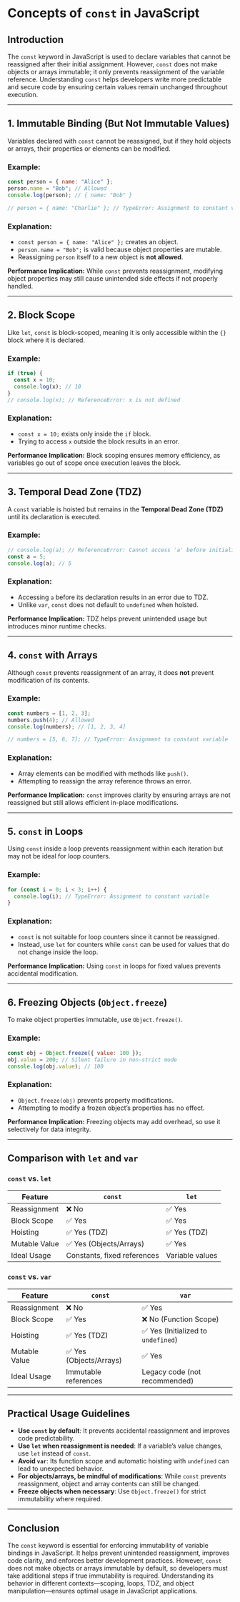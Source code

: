 # Concepts of `const` in JavaScript

## Introduction
The `const` keyword in JavaScript is used to declare variables that cannot be reassigned after their initial assignment. However, `const` does not make objects or arrays immutable; it only prevents reassignment of the variable reference. Understanding `const` helps developers write more predictable and secure code by ensuring certain values remain unchanged throughout execution.

---

## 1. Immutable Binding (But Not Immutable Values)
Variables declared with `const` cannot be reassigned, but if they hold objects or arrays, their properties or elements can be modified.

### Example:
```javascript
const person = { name: "Alice" };
person.name = "Bob"; // Allowed
console.log(person); // { name: "Bob" }

// person = { name: "Charlie" }; // TypeError: Assignment to constant variable
```

### Explanation:
- `const person = { name: "Alice" };` creates an object.
- `person.name = "Bob";` is valid because object properties are mutable.
- Reassigning `person` itself to a new object is **not allowed**.

**Performance Implication:** While `const` prevents reassignment, modifying object properties may still cause unintended side effects if not properly handled.

---

## 2. Block Scope
Like `let`, `const` is block-scoped, meaning it is only accessible within the `{}` block where it is declared.

### Example:
```javascript
if (true) {
  const x = 10;
  console.log(x); // 10
}
// console.log(x); // ReferenceError: x is not defined
```

### Explanation:
- `const x = 10;` exists only inside the `if` block.
- Trying to access `x` outside the block results in an error.

**Performance Implication:** Block scoping ensures memory efficiency, as variables go out of scope once execution leaves the block.

---

## 3. Temporal Dead Zone (TDZ)
A `const` variable is hoisted but remains in the **Temporal Dead Zone (TDZ)** until its declaration is executed.

### Example:
```javascript
// console.log(a); // ReferenceError: Cannot access 'a' before initialization
const a = 5;
console.log(a); // 5
```

### Explanation:
- Accessing `a` before its declaration results in an error due to TDZ.
- Unlike `var`, `const` does not default to `undefined` when hoisted.

**Performance Implication:** TDZ helps prevent unintended usage but introduces minor runtime checks.

---

## 4. `const` with Arrays
Although `const` prevents reassignment of an array, it does **not** prevent modification of its contents.

### Example:
```javascript
const numbers = [1, 2, 3];
numbers.push(4); // Allowed
console.log(numbers); // [1, 2, 3, 4]

// numbers = [5, 6, 7]; // TypeError: Assignment to constant variable
```

### Explanation:
- Array elements can be modified with methods like `push()`.
- Attempting to reassign the array reference throws an error.

**Performance Implication:** `const` improves clarity by ensuring arrays are not reassigned but still allows efficient in-place modifications.

---

## 5. `const` in Loops
Using `const` inside a loop prevents reassignment within each iteration but may not be ideal for loop counters.

### Example:
```javascript
for (const i = 0; i < 3; i++) {
  console.log(i); // TypeError: Assignment to constant variable
}
```

### Explanation:
- `const` is not suitable for loop counters since it cannot be reassigned.
- Instead, use `let` for counters while `const` can be used for values that do not change inside the loop.

**Performance Implication:** Using `const` in loops for fixed values prevents accidental modification.

---

## 6. Freezing Objects (`Object.freeze`)
To make object properties immutable, use `Object.freeze()`.

### Example:
```javascript
const obj = Object.freeze({ value: 100 });
obj.value = 200; // Silent failure in non-strict mode
console.log(obj.value); // 100
```

### Explanation:
- `Object.freeze(obj)` prevents property modifications.
- Attempting to modify a frozen object’s properties has no effect.

**Performance Implication:** Freezing objects may add overhead, so use it selectively for data integrity.

---

## Comparison with `let` and `var`

### `const` vs. `let`
| Feature        | `const` | `let` |
|---------------|--------|------|
| Reassignment  | ❌ No  | ✅ Yes |
| Block Scope   | ✅ Yes | ✅ Yes |
| Hoisting      | ✅ Yes (TDZ) | ✅ Yes (TDZ) |
| Mutable Value | ✅ Yes (Objects/Arrays) | ✅ Yes |
| Ideal Usage   | Constants, fixed references | Variable values |

### `const` vs. `var`
| Feature        | `const` | `var` |
|---------------|--------|------|
| Reassignment  | ❌ No  | ✅ Yes |
| Block Scope   | ✅ Yes | ❌ No (Function Scope) |
| Hoisting      | ✅ Yes (TDZ) | ✅ Yes (Initialized to `undefined`) |
| Mutable Value | ✅ Yes (Objects/Arrays) | ✅ Yes |
| Ideal Usage   | Immutable references | Legacy code (not recommended) |

---

## Practical Usage Guidelines
- **Use `const` by default**: It prevents accidental reassignment and improves code predictability.
- **Use `let` when reassignment is needed**: If a variable’s value changes, use `let` instead of `const`.
- **Avoid `var`**: Its function scope and automatic hoisting with `undefined` can lead to unexpected behavior.
- **For objects/arrays, be mindful of modifications**: While `const` prevents reassignment, object and array contents can still be changed.
- **Freeze objects when necessary**: Use `Object.freeze()` for strict immutability where required.

---

## Conclusion
The `const` keyword is essential for enforcing immutability of variable bindings in JavaScript. It helps prevent unintended reassignment, improves code clarity, and enforces better development practices. However, `const` does not make objects or arrays immutable by default, so developers must take additional steps if true immutability is required. Understanding its behavior in different contexts—scoping, loops, TDZ, and object manipulation—ensures optimal usage in JavaScript applications.
